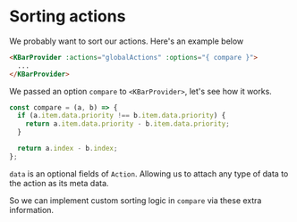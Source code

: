 # Sorting actions

We probably want to sort our actions. Here's an example below

```html
<KBarProvider :actions="globalActions" :options="{ compare }">
  ...
</KBarProvider>
```

We passed an option `compare` to `<KBarProvider>`, let's see how it works.

```typescript
const compare = (a, b) => {
  if (a.item.data.priority !== b.item.data.priority) {
    return a.item.data.priority - b.item.data.priority;
  }

  return a.index - b.index;
};
```

`data` is an optional fields of `Action`. Allowing us to attach any type of data to the action as its meta data.

So we can implement custom sorting logic in `compare` via these extra information.
